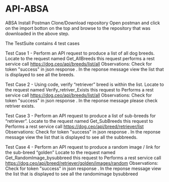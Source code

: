 # API-ABSA
ABSA
Install Postman
Clone/Download repository
Open postman and click on the import botton on the top and browse to the repository that was downloaded in the above step.

The TestSuite contains 4 test cases

Test Case 1 - Perform an API request to produce a list of all dog breeds.
Locate to the request named Get_AllBreeds
this request performs a rest service call https://dog.ceo/api/breeds/list/all 
Observations: Check for token "success" in json response . In the reponse message view the list that is displayed to see all the breeds.

Test Case 2 - Using code, verify “retriever” breed is within the list. 
Locate to the request named Verify_retriver_Exists
this request to Performs a rest service call https://dog.ceo/api/breeds/list/all 
Observations: Check for token "success" in json response . In the reponse message please check retriver exists.

Test Case 3 - Perform an API request to produce a list of sub-breeds for “retriever”.
Locate to the request named Get_SubBreeds
this request to Performs a rest service call https://dog.ceo/api/breed/retriever/list 
Observations: Check for token "success" in json response . In the reponse message view the list that is displayed to see all the subbreeds. 

Test Case 4 - Perform an API request to produce a random image / link for the sub-breed “golden” 
Locate to the request named Get_RandomImage_bysubbreed
this request to Performs a rest service call https://dog.ceo/api/breed/retriever/golden/images/random 
Observations: Check for token "success" in json response . In the reponse message view the list that is displayed to see all the randomimage bysubbreed

